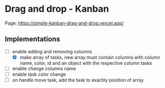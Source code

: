 # Drag and drop - Kanban
Page: https://simple-kanban-drag-and-drop.vercel.app/

## Implementations
  - [ ] enable adding and removing columns
    - [x] make array of tasks, new array must contain columns with column name, color, id and an object with the respective column tasks
  - [ ] enable change columns name
  - [ ] enable task color change  
  - [ ] on handle move task, add the task to exactily position of array